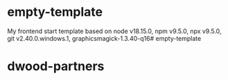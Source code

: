 # empty-template
My frontend start template based on node v18.15.0, npm v9.5.0, npx v9.5.0, git v2.40.0.windows.1, graphicsmagick-1.3.40-q16# empty-template
# dwood-partners
